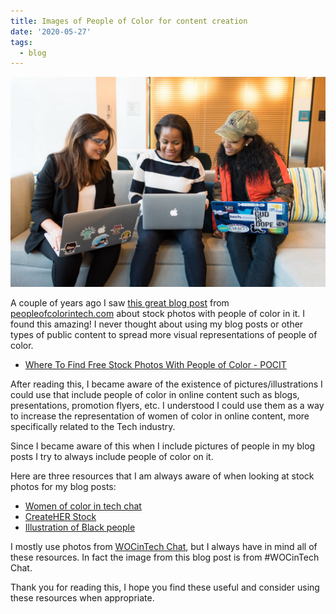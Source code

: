 ```yaml
---
title: Images of People of Color for content creation
date: '2020-05-27'
tags:
  - blog
---
```


![#WOCinTech Chat](/images/woc-in-tech-chat-1.jpeg)

A couple of years ago I saw [this great blog post](https://peopleofcolorintech.com/articles/where-to-find-free-stock-photos-with-people-of-color/) from [peopleofcolorintech.com](https://peopleofcolorintech.com/) about stock photos with people of color in it. I found this amazing! I never thought about using my blog posts or other types of public content to spread more visual representations of people of color.

- [Where To Find Free Stock Photos With People of Color - POCIT](http://peopleofcolorintech.com/articles/where-to-find-free-stock-photos-with-people-of-color/)

After reading this, I became aware of the existence of pictures/illustrations I could use that include people of color in online content such as blogs, presentations, promotion flyers, etc. I understood I could use them as a way to increase the representation of women of color in online content, more specifically related to the Tech industry.

Since I became aware of this when I include pictures of people in my blog posts I try to always include people of color on it.

Here are three resources that I am always aware of when looking at stock photos for my blog posts:

-   [Women of color in tech chat](https://www.flickr.com/photos/wocintechchat)
-   [CreateHER Stock](https://createherstock.com/)
-   [Illustration of Black people](https://www.blackillustrations.com/)

I mostly use photos from [WOCinTech Chat](http://wocintechchat.com/), but I always have in mind all of these resources. In fact the image from this blog post is from #WOCinTech Chat.

Thank you for reading this, I hope you find these useful and consider using these resources when appropriate.
